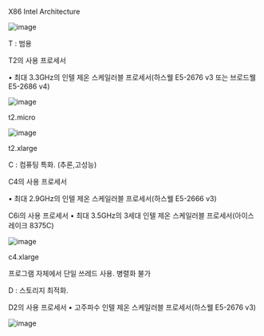 X86 Intel Architecture

![image](https://github.com/koorukuroo/pda_4th/assets/68230815/848f8cc2-5afc-44fa-93f0-49dd55ab1abf)


T : 범용

T2의 사용 프로세서

 • 최대 3.3GHz의 인텔 제온 스케일러블 프로세서(하스웰 E5-2676 v3 또는 브로드웰 E5-2686 v4)

![image](https://github.com/koorukuroo/pda_4th/assets/68230815/0c6e9e0d-b02f-4c91-baa5-13465c88d4f7)


t2.micro

![image](https://github.com/koorukuroo/pda_4th/assets/68230815/0401cc09-48f6-4971-adad-257ce58c1e29)


t2.xlarge

C : 컴퓨팅 특화. (추론,고성능)

C4의 사용 프로세서 

 • 최대 2.9GHz의 인텔 제온 스케일러블 프로세서(하스웰 E5-2666 v3)

C6i의 사용 프로세서 
 • 최대 3.5GHz의 3세대 인텔 제온 스케일러블 프로세서(아이스 레이크 8375C)

![image](https://github.com/koorukuroo/pda_4th/assets/68230815/4c216f5b-8e9f-4371-9979-2604592b5046)


c4.xlarge

프로그램 자체에서 단일 쓰레드 사용. 병렬화 불가

D : 스토리지 최적화.

D2의 사용 프로세서
 • 고주파수 인텔 제온 스케일러블 프로세서(하스웰 E5-2676 v3)

![image](https://github.com/koorukuroo/pda_4th/assets/68230815/22d4c844-c3eb-4969-a639-c182fe2ff890)
